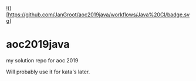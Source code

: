 !()[https://github.com/JanGroot/aoc2019java/workflows/Java%20CI/badge.svg]

# aoc2019java

my solution repo for aoc 2019

Will probably use it for kata's later.
